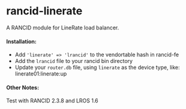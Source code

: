 rancid-linerate
===============

A RANCID module for LineRate load balancer.

#### Installation:
* Add `'linerate' => 'lrancid'` to the vendortable hash in rancid-fe
* Add the `lrancid` file to your rancid bin directory
* Update your `router.db` file, using `linerate` as the device type, like:
        linerate01:linerate:up

#### Other Notes:
Test with RANCID 2.3.8 and LROS 1.6

